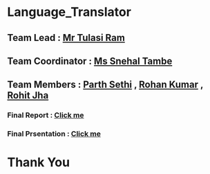 # Language_Translator

## Team Lead : [Mr Tulasi Ram]()

## Team Coordinator : [Ms Snehal Tambe]()

## Team Members : [Parth Sethi]() ,  [Rohan Kumar]() ,  [Rohit Jha]()

### Final Report :  [Click me](https://github.com/TeamEpicProjects/Language_Translator/blob/main/packt_translation_0.pdf)

### Final Prsentation : [Click me](https://github.com/TeamEpicProjects/Language_Translator/blob/main/packt_translation.pptx)

# Thank You
